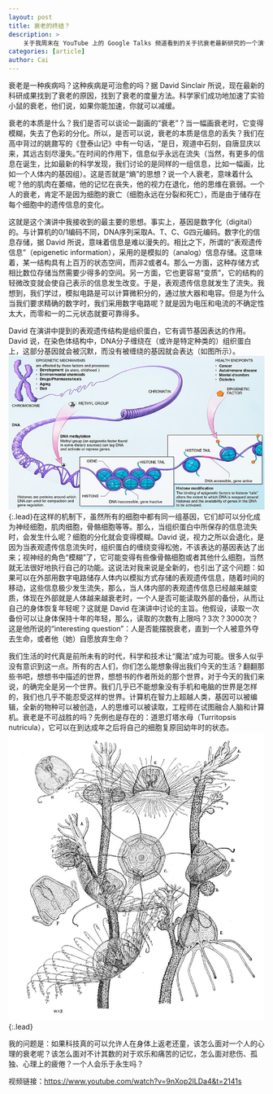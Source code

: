```yaml
---
layout: post
title: 衰老的终结？
description: >
    关于我周末在 YouTube 上的 Google Talks 频道看到的关于抗衰老最新研究的一个演讲
categories: [article]
author: Cai
---
```


衰老是一种疾病吗？这种疾病是可治愈的吗？据 David Sinclair 所说，现在最新的科研成果找到了衰老的原因，找到了衰老的度量方法。科学家们成功地加速了实验小鼠的衰老，他们说，如果你能加速，你就可以减缓。

衰老的本质是什么？我们是否可以谈论一副画的“衰老”？当一幅画衰老时，它变得模糊，失去了色彩的分化。所以，是否可以说，衰老的本质是信息的丢失？我们在高中背过的姚鼐写的《登泰山记》中有一句话，“是日，观道中石刻，自唐显庆以来，其远古刻尽漫失。”在时间的作用下，信息似乎永远在流失（当然，有更多的信息在诞生，比如最新的科学发现，我们讨论的是同样的一组信息，比如一幅画，比如一个人体内的基因组）。这是否就是“熵”的思想？说一个人衰老，意味着什么呢？他的肌肉在萎缩，他的记忆在丧失，他的视力在退化，他的思维在衰弱。一个人的衰老，肯定不是因为细胞的衰亡（细胞永远在分裂和死亡），而是由于储存在每个细胞中的遗传信息的变化。

这就是这个演讲中我接收到的最主要的思想。事实上，基因是数字化（digital）的。与计算机的0/1编码不同，DNA序列采取A、T、C、G四元编码。数字化的信息存储，据 David 所说，意味着信息是难以漫失的。相比之下，所谓的“表观遗传信息”（epigenetic information），采用的是模拟的（analog）信息存储。这意味着，某一结构具有上百万的状态空间，而非2或者4。那么一方面，这种存储方式相比数位存储当然需要少得多的空间。另一方面，它也更容易“变质”，它的结构的轻微改变就会使自己表示的信息发生改变。于是，表观遗传信息就发生了流失。我想到，我们学过，模拟电路是可以计算微积分的，通过放大器和电容。但是为什么当我们要求精确的数字时，我们采用数字电路呢？就是因为电压和电流的不确定性太大，而零和一的二元状态就要可靠得多。

David 在演讲中提到的表观遗传结构是组织蛋白，它有调节基因表达的作用。David 说，在染色体结构中，DNA分子缠绕在（或许是特定种类的）组织蛋白上，这部分基因就会被沉默，而没有被缠绕的基因就会表达（如图所示）。![Full-width image](/_posts/2019-10-14-epigenetics.jpg){:.lead}在这样的机制下，虽然所有的细胞中都有同一组基因，它们却可以分化成为神经细胞，肌肉细胞，骨骼细胞等等。那么，当组织蛋白中所保存的信息流失时，会发生什么呢？细胞的分化就会变得模糊。David 说，视力之所以会退化，是因为当表观遗传信息流失时，组织蛋白的缠绕变得松弛，不该表达的基因表达了出来；视神经的角色“模糊”了，它可能变得有些像骨骼细胞或者其他什么细胞，当然就无法很好地执行自己的功能。这说法对我来说是全新的，也引出了这个问题：如果可以在外部用数字电路储存人体内以模拟方式存储的表观遗传信息，随着时间的移动，这些信息极少发生流失，那么，当人体内部的表观遗传信息已经越来越变质，体现在外部就是人体越来越衰老时，一个人是否可能读取外部的备份，从而让自己的身体恢复年轻呢？这就是 David 在演讲中讨论的主旨。他假设，读取一次备份可以让身体保持十年的年轻，那么，读取的次数有上限吗？3次？3000次？这是他所说的“interesting question”：人是否能摆脱衰老，直到一个人被意外夺去生命，或者他（她）自愿放弃生命？

我们生活的时代真是前所未有的时代，科学和技术让“魔法”成为可能。很多人似乎没有意识到这一点。所有的古人们，你们怎么能想象得出我们今天的生活？翻翻那些书吧，想想书中描述的世界，想想书的作者所处的那个世界，对于今天的我们来说，的确完全是另一个世界。我们几乎已不能想象没有手机和电脑的世界是怎样的，我们也几乎不能忍受这样的世界。计算机在智力上超越人类，基因可以被编辑，全新的物种可以被创造，人的思维可以被读取，工程师在试图融合人脑和计算机。衰老是不可战胜的吗？先例也是存在的：道恩灯塔水母（Turritopsis nutricula），它可以在到达成年之后将自己的细胞复原回幼年时的状态。![Full-width image](/_posts/2019-10-14-Turritopsis-nutricula.jpg){:.lead}

我的问题是：如果科技真的可以允许人在身体上返老还童，该怎么面对一个人的心理的衰老呢？该怎么面对不计其数的对于欢乐和痛苦的记忆，怎么面对悲伤、孤独、心理上的疲倦？一个人会乐于永生吗？

视频链接：https://www.youtube.com/watch?v=9nXop2lLDa4&t=2141s